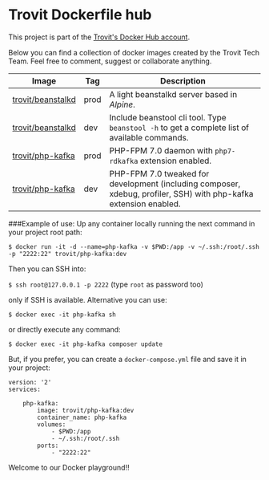 # Trovit Dockerfile hub
This project is part of the [Trovit's Docker Hub account](https://hub.docker.com/r/trovit/).

Below you can find a collection of docker images created by the Trovit Tech Team. Feel free
to comment, suggest or collaborate anything.

| Image              | Tag  | Description                                                                                         |
|--------------------|------|-----------------------------------------------------------------------------------------------------|
| [trovit/beanstalkd](https://github.com/trovit/docker-hub/blob/master/beanstalkd/Dockerfile.prod)  | prod | A light beanstalkd server based in *Alpine*.                                                        |
| [trovit/beanstalkd](https://github.com/trovit/docker-hub/blob/master/beanstalkd/Dockerfile.dev)  | dev  | Include beanstool cli tool. Type `beanstool -h` to get a complete list of available commands.       |
| [trovit/php-kafka](https://github.com/trovit/docker-hub/blob/master/php-kafka/Dockerfile.prod)   | prod | PHP-FPM 7.0 daemon with `php7-rdkafka` extension enabled.                                              |
| [trovit/php-kafka](https://github.com/trovit/docker-hub/blob/master/php-kafka/Dockerfile.dev)   | dev  | PHP-FPM 7.0 tweaked for development (including composer, xdebug, profiler, SSH) with php-kafka extension enabled. |


###Example of use:
Up any container locally running the next command in your project root path:

```$ docker run -it -d --name=php-kafka -v $PWD:/app -v ~/.ssh:/root/.ssh -p "2222:22" trovit/php-kafka:dev```

Then you can SSH into:

```$ ssh root@127.0.0.1 -p 2222``` (type `root` as password too)

only if SSH is available. Alternative you can use:
 
```$ docker exec -it php-kafka sh```

or directly execute any command:

```$ docker exec -it php-kafka composer update```

But, if you prefer, you can create a ```docker-compose.yml``` file and save it in your project:

```
version: '2'
services:

    php-kafka:
        image: trovit/php-kafka:dev
        container_name: php-kafka
        volumes:
            - $PWD:/app
            - ~/.ssh:/root/.ssh
        ports:
            - "2222:22"
```

Welcome to our Docker playground!!